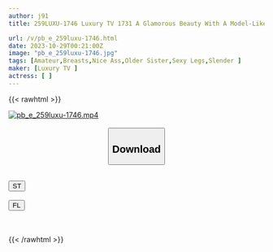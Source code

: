 ```yaml
---
author: j91
title: 259LUXU-1746 Luxury TV 1731 A Glamorous Beauty With A Model-Like Style Appears! From Her Calm Appearance, She Gets Excited With A Lewd Expression That You Can’t Imagine! (Karen Nanase)

url: /v/pb_e_259luxu-1746.html
date: 2023-10-29T00:21:00Z
image: "pb_e_259luxu-1746.jpg"
tags: [Amateur,Breasts,Nice Ass,Older Sister,Sexy Legs,Slender ]
maker: [Luxury TV ]
actress: [ ]
---
```



{{< rawhtml >}}

<div class="video" data-videoid="DGbG74ZKx0fkjYa">
    <a href="javascript:;">
        <img src="https://my.j91.asia/v/pb_e_259luxu-1746.jpg" width="WIDTH" height="HEIGHT" alt="pb_e_259luxu-1746.mp4" loading="lazy">
    </a>
</div>

<script type="text/javascript" src="https://j91.asia/asset/on-demand-st.js"></script>

<br>
  <link rel="stylesheet" href="https://j91.asia/asset/bs5.css">
  
  <center>
  <button class="btn btn-primary" type="button" data-bs-toggle="collapse" data-bs-target=".multi-collapse" aria-expanded="false" aria-controls="multiCollapseExample1 multiCollapseExample2"><h2>Download</h2></button></center>
</p>
<div class="row">
  <div class="col">
    <div class="collapse multi-collapse" id="multiCollapseExample1">
      <div class="card card-body">
	      	      <br>
<div class="buttons">  
<a href="https://streamtape.to/v/DGbG74ZKx0fkjYa"><button class="btn-hover color-3"><i class="fa fa-download"></i> ST</button></a></div>
    </div>
  </div>
</div>
  <div class="col">
    <div class="collapse multi-collapse" id="multiCollapseExample2">
      <div class="card card-body">
	      <br>
<div class="buttons">
    <a href="https://filelions.online/f/odktclkqsjy8"><button class="btn-hover color-9"><i class="fa fa-download"></i> FL</button></a></div>
<br><br>
      </div>
    </div>
  </div>
</div>

{{< /rawhtml >}}

